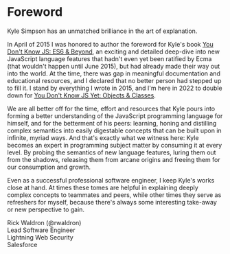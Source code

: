 # Foreword

Kyle Simpson has an unmatched brilliance in the art of explanation.

In April of 2015 I was honored to author the foreword for Kyle's book [You Don't Know JS: ES6 & Beyond](https://www.oreilly.com/library/view/you-dont-know/9781491905241/), an exciting and detailed deep-dive into new JavaScript language features that hadn't even yet been ratified by Ecma (that wouldn't happen until June 2015), but had already made their way out into the world. At the time, there was gap in meaningful documentation and educational resources, and I declared that no better person had stepped up to fill it. I stand by everything I wrote in 2015, and I'm here in 2022 to double down for [You Don't Know JS Yet: Objects & Classes]().

We are all better off for the time, effort and resources that Kyle pours into forming a better understanding of the JavaScript programming language for himself, and for the betterment of his peers: learning, honing and distilling complex semantics into easily digestable concepts that can be built upon in infinite, myriad ways. And that's exactly what we witness here: Kyle becomes an expert in programming subject matter by consuming it at every level. By probing the semantics of new language features, luring them out from the shadows, releasing them from arcane origins and freeing them for our consumption and growth.

Even as a successful professional software engineer, I keep Kyle's works close at hand. At times these tomes are helpful in explaining deeply complex concepts to teammates and peers, while other times they serve as refreshers for myself, because there's always some interesting take-away or new perspective to gain.

Rick Waldron (@rwaldron)<br>
Lead Software Engineer<br>
Lightning Web Security<br>
Salesforce
